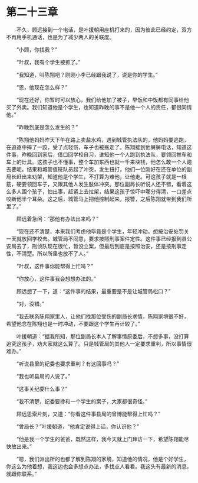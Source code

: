 #	第二十三章

　　不久，顾远接到一个电话，是叶援朝用座机打来的，因为彼此已经约定，双方不再用手机通话，也是为了减少两人的关联度。

　　“小顾，你找我？”

　　“叶叔，我有个学生被抓了。”

　　“我知道，叫陈翔吧？刚刚小李已经跟我说了，说是你的学生。”

　　“恩，他现在怎么样？”

　　“现在还好，你暂时可以放心，我们给他加了被子，早饭和中饭都有同事给他买了外卖。我们知道他是个学生，也知道昨晚的事不是他一个人的责任，都很同情他。”

　　“昨晚到底是怎么发生的？”

　　“陈翔他妈妈昨天下午在路上卖盐水鸡，遇到城管执法队的，他妈妈要逃跑，在追逐中摔了一跤，受了点轻伤，车子也被拖走了。陈翔接到他舅舅电话，知道这件事，昨晚回到家后，借口回学校自习，谁知他一个人跑到执法队，要领回推车和车上的灶具。这孩子也不懂事，整个车加东西也就一千来块钱，他怎么敢一个人跑去要呢。结果和城管值班队员起了冲突，发生扭打，他们一位刚好在还在单位的副局长赶出来劝架，知道他是个学生，不打算为难他，让他走。可这孩子就是一根筋，硬要领回车子，又跟其他人发生肢体冲突。那位副局长听说人还不错，看着这么多人围个孩子，怕出事，赶紧上去拉架，结果这孩子惊吓中哪分得清，一口差点咬断他半个耳朵。这之后，城管马上把他控制起来，报警，之后陈翔就带到我们所里了。”

　　顾远着急问：“那他有办法出来吗？”

　　“现在还不清楚，本来我们考虑他毕竟是个学生，年轻冲动，想按治安处罚关一天就放回学校去。城管局不同意，要求按照刑事案件定性。这件事已经报到县公安局去了，刑侦队现在很忙，暂没立案，但最后到底是按照治安，还是按刑事定性，不清楚。所以所里也放不了人。”

　　“叶叔，这件事你能帮得上忙吗？”

　　“你放心，这件事我会想想办法的。”

　　顾远想了一下，道：“这件事的结果，最重要是不是让城管局松口？”

　　“对，没错。”

　　“我去联系陈翔家里人，让他们找那位受伤的副局长求情，陈翔家境很不好，希望他念在陈翔也是一时冲动，不要跟这个学生再计较了。”

　　叶援朝道：“据我所知，那位副局长本人了解事情原委后，不想多事，没打算追究这孩子，劝大家就这么算了。只是城管局的其他人一定要求重判，所以事情很难办。”

　　“听说县里的纪委也要求重判？有这回事吗？”

　　“我也听县局的人说了。”

　　“这事关纪委什么事？”

　　“我不清楚，纪委要搀和一个学生的案子，大家都很奇怪。”

　　顾远思索片刻，又道：“你看这件事县局的曾博能帮得上忙吗？”

　　“曾局长？”叶援朝道，“他肯定说得上话，你认识他？”

　　“他是我一个学生的爸爸，既然这样，我今天就上门拜访一下，希望陈翔能尽快放出来。”

　　“嗯，我们派出所的也都了解到陈翔的家境，知道他的情况，他是个好学生，你这么为他着想，我这边也会多想点办法，多找点人看看。我这头有最新的消息，就跟你联系。”
